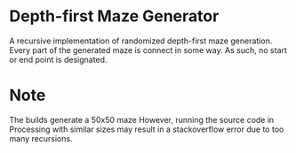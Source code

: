 # Depth-first Maze Generator
 A recursive implementation of randomized depth-first maze generation.
 Every part of the generated maze is connect in some way. As such, no start or end point is designated.

# Note
 The builds generate a 50x50 maze
 However, running the source code in Processing with similar sizes may result in a stackoverflow error due to too many recursions.
